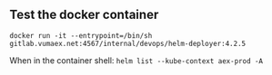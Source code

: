 ## Test the docker container
```
docker run -it --entrypoint=/bin/sh gitlab.vumaex.net:4567/internal/devops/helm-deployer:4.2.5
```

When in the container shell:
`helm list --kube-context aex-prod -A`

